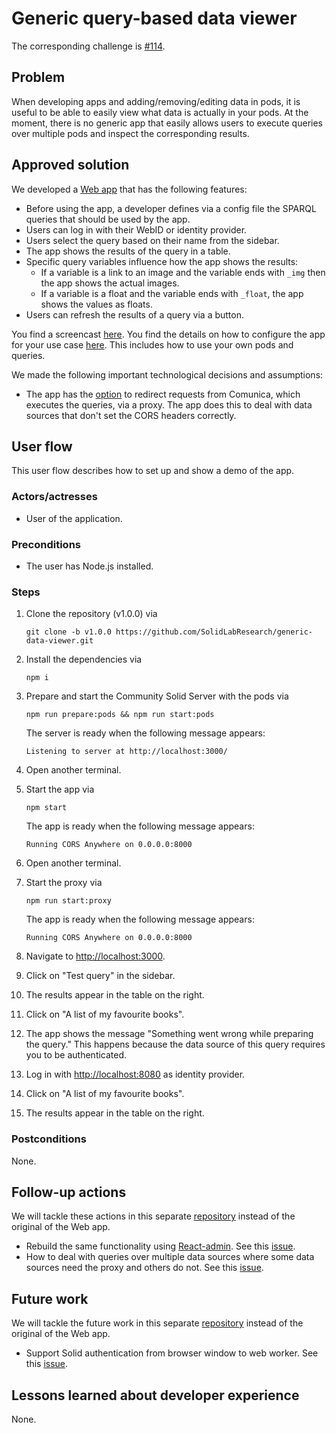 <!--
Fill in the WebIDs of the people below.
Leave this in comments!
It's possible to have multiple people per role.

Challenge/scenario creator:
  - https://pieterheyvaert.com/#me
Solution creator:
  - https://pieterheyvaert.com/#me
Report writer:
  - https://pieterheyvaert.com/#me
Report reviewer:
  - https://ben.de-meester.org/#me
-->

# Generic query-based data viewer

The corresponding challenge is [#114](https://github.com/SolidLabResearch/Challenges/issues/114).

## Problem
<!--
You can reuse the pitch of the challenge, but check if you need to make changes.
For example, it might happen that the approved solution does more than what the original pitch requested.
-->

When developing apps and adding/removing/editing data in pods,
it is useful to be able to easily view what data is actually in your pods.
At the moment, there is no generic app that easily allows users to
execute queries over multiple pods and inspect the corresponding results.

## Approved solution
<!--
Provide information about the approved solution:
names of tools/libraries created, repos, and so on.
-->

We developed a [Web app](https://github.com/SolidLabResearch/generic-data-viewer/releases/tag/v1.0.0) that
has the following features:

- Before using the app, a developer defines via a config file the SPARQL queries that should be used by the app.
- Users can log in with their WebID or identity provider.
- Users select the query based on their name from the sidebar.
- The app shows the results of the query in a table.
- Specific query variables influence how the app shows the results:
  - If a variable is a link to an image and the variable ends with `_img` then the app shows the actual images.
  - If a variable is a float and the variable ends with `_float`, the app shows the values as floats.
- Users can refresh the results of a query via a button.

You find a screencast [here](https://cloud.ilabt.imec.be/index.php/s/AJomCGpLjYbxmCX).
You find the details on how to configure the app for your use case
[here](https://github.com/SolidLabResearch/generic-data-viewer/tree/ccccc3aa882bb7c1c76fdafdf5e937ffc491d8af#configuration-file).
This includes how to use your own pods and queries.

<!--
Provide a list of important technical decisions and assumptions.
-->
We made the following important technological decisions and assumptions:

- The app has the [option](https://github.com/SolidLabResearch/generic-data-viewer/tree/ccccc3aa882bb7c1c76fdafdf5e937ffc491d8af#configuration-file)
  to redirect requests from Comunica, which executes the queries, via a proxy.
  The app does this to deal with data sources that don't set the CORS headers correctly.

## User flow

<!--
Describe a concrete user flow with the approved solution.
Complete the following sections:
-->

This user flow describes how to set up and show a demo of the app.

### Actors/actresses

- User of the application.

### Preconditions

- The user has Node.js installed.

### Steps

1. Clone the repository (v1.0.0) via

   ```shell
   git clone -b v1.0.0 https://github.com/SolidLabResearch/generic-data-viewer.git
   ```

2. Install the dependencies via

   ```shell
   npm i 
   ```

3. Prepare and start the Community Solid Server with the pods via

   ```shell
   npm run prepare:pods && npm run start:pods
   ```

   The server is ready when the following message appears:

   ```text
   Listening to server at http://localhost:3000/
   ```

4. Open another terminal.
5. Start the app via

   ```shell
   npm start
   ```

   The app is ready when the following message appears:

   ```text
   Running CORS Anywhere on 0.0.0.0:8000
   ```

6. Open another terminal.
7. Start the proxy via

   ```shell
   npm run start:proxy
   ```

   The app is ready when the following message appears:

   ```text
   Running CORS Anywhere on 0.0.0.0:8000
   ```

8. Navigate to <http://localhost:3000>.
9. Click on "Test query" in the sidebar.
10. The results appear in the table on the right.
11. Click on "A list of my favourite books".
12. The app shows the message "Something went wrong while preparing the query."
    This happens because the data source of this query requires you to be authenticated.
13. Log in with <http://localhost:8080> as identity provider.
14. Click on "A list of my favourite books".
15. The results appear in the table on the right.

### Postconditions

None.

## Follow-up actions
<!--
List all concrete follow-up actions that someone has to do.
For example, adding helper code from the solution to Comunica.
-->

We will tackle these actions in this separate
[repository](https://github.com/SolidLabResearch/generic-data-viewer-react-admin/)
instead of the original of the Web app.

- Rebuild the same functionality using [React-admin](https://marmelab.com/react-admin/).
  See this [issue](https://github.com/SolidLabResearch/generic-data-viewer-react-admin/issues/1).
- How to deal with queries over multiple data sources where some data sources need the proxy and others do not.
  See this [issue](https://github.com/SolidLabResearch/generic-data-viewer-react-admin/issues/4).

## Future work
<!--
List ideas for future work.
These ideas don't have to be concrete.
You can create a new challenge/scenario for each idea.
-->

We will tackle the future work in this separate
[repository](https://github.com/SolidLabResearch/generic-data-viewer-react-admin/)
instead of the original of the Web app.

- Support Solid authentication from browser window to web worker.
  See this [issue](https://github.com/SolidLabResearch/generic-data-viewer-react-admin/issues/8).

## Lessons learned about developer experience
<!--
List all lessons learned about your experience as a Solid developer:
issues you encountered, tasks that could be automated or could be made easier and so on.
-->

None.
